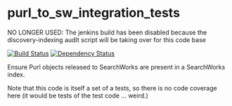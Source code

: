 # purl_to_sw_integration_tests
NO LONGER USED:
The jenkins build has been disabled because the discovery-indexing audIt script will be taking over for this code base

[![Build Status](https://travis-ci.org/sul-dlss/purl_to_sw_integration_tests.svg?branch=master)](https://travis-ci.org/sul-dlss/purl_to_sw_integration_tests) [![Dependency Status](https://gemnasium.com/sul-dlss/purl_to_sw_integration_tests.svg)](https://gemnasium.com/sul-dlss/purl_to_sw_integration_tests)

Ensure Purl objects released to SearchWorks are present in a SearchWorks index.

Note that this code is itself a set of a tests, so there is no code coverage here (it would be tests of the test code ... weird.)
